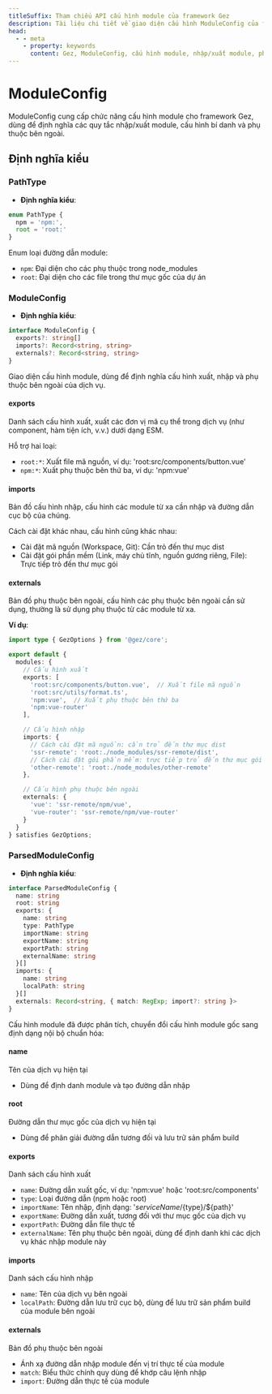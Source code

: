 ```yaml
---
titleSuffix: Tham chiếu API cấu hình module của framework Gez
description: Tài liệu chi tiết về giao diện cấu hình ModuleConfig của framework Gez, bao gồm các quy tắc nhập/xuất module, cấu hình bí danh và quản lý phụ thuộc bên ngoài, giúp nhà phát triển hiểu sâu hơn về hệ thống module hóa của framework.
head:
  - - meta
    - property: keywords
      content: Gez, ModuleConfig, cấu hình module, nhập/xuất module, phụ thuộc bên ngoài, cấu hình bí danh, quản lý phụ thuộc, framework ứng dụng web
---
```


# ModuleConfig

ModuleConfig cung cấp chức năng cấu hình module cho framework Gez, dùng để định nghĩa các quy tắc nhập/xuất module, cấu hình bí danh và phụ thuộc bên ngoài.

## Định nghĩa kiểu

### PathType

- **Định nghĩa kiểu**:
```ts
enum PathType {
  npm = 'npm:', 
  root = 'root:'
}
```

Enum loại đường dẫn module:
- `npm`: Đại diện cho các phụ thuộc trong node_modules
- `root`: Đại diện cho các file trong thư mục gốc của dự án

### ModuleConfig

- **Định nghĩa kiểu**:
```ts
interface ModuleConfig {
  exports?: string[]
  imports?: Record<string, string>
  externals?: Record<string, string>
}
```

Giao diện cấu hình module, dùng để định nghĩa cấu hình xuất, nhập và phụ thuộc bên ngoài của dịch vụ.

#### exports

Danh sách cấu hình xuất, xuất các đơn vị mã cụ thể trong dịch vụ (như component, hàm tiện ích, v.v.) dưới dạng ESM.

Hỗ trợ hai loại:
- `root:*`: Xuất file mã nguồn, ví dụ: 'root:src/components/button.vue'
- `npm:*`: Xuất phụ thuộc bên thứ ba, ví dụ: 'npm:vue'

#### imports

Bản đồ cấu hình nhập, cấu hình các module từ xa cần nhập và đường dẫn cục bộ của chúng.

Cách cài đặt khác nhau, cấu hình cũng khác nhau:
- Cài đặt mã nguồn (Workspace, Git): Cần trỏ đến thư mục dist
- Cài đặt gói phần mềm (Link, máy chủ tĩnh, nguồn gương riêng, File): Trực tiếp trỏ đến thư mục gói

#### externals

Bản đồ phụ thuộc bên ngoài, cấu hình các phụ thuộc bên ngoài cần sử dụng, thường là sử dụng phụ thuộc từ các module từ xa.

**Ví dụ**:
```ts title="entry.node.ts"
import type { GezOptions } from '@gez/core';

export default {
  modules: {
    // Cấu hình xuất
    exports: [
      'root:src/components/button.vue',  // Xuất file mã nguồn
      'root:src/utils/format.ts',
      'npm:vue',  // Xuất phụ thuộc bên thứ ba
      'npm:vue-router'
    ],

    // Cấu hình nhập
    imports: {
      // Cách cài đặt mã nguồn: cần trỏ đến thư mục dist
      'ssr-remote': 'root:./node_modules/ssr-remote/dist',
      // Cách cài đặt gói phần mềm: trực tiếp trỏ đến thư mục gói
      'other-remote': 'root:./node_modules/other-remote'
    },

    // Cấu hình phụ thuộc bên ngoài
    externals: {
      'vue': 'ssr-remote/npm/vue',
      'vue-router': 'ssr-remote/npm/vue-router'
    }
  }
} satisfies GezOptions;
```

### ParsedModuleConfig

- **Định nghĩa kiểu**:
```ts
interface ParsedModuleConfig {
  name: string
  root: string
  exports: {
    name: string
    type: PathType
    importName: string
    exportName: string
    exportPath: string
    externalName: string
  }[]
  imports: {
    name: string
    localPath: string
  }[]
  externals: Record<string, { match: RegExp; import?: string }>
}
```

Cấu hình module đã được phân tích, chuyển đổi cấu hình module gốc sang định dạng nội bộ chuẩn hóa:

#### name
Tên của dịch vụ hiện tại
- Dùng để định danh module và tạo đường dẫn nhập

#### root
Đường dẫn thư mục gốc của dịch vụ hiện tại
- Dùng để phân giải đường dẫn tương đối và lưu trữ sản phẩm build

#### exports
Danh sách cấu hình xuất
- `name`: Đường dẫn xuất gốc, ví dụ: 'npm:vue' hoặc 'root:src/components'
- `type`: Loại đường dẫn (npm hoặc root)
- `importName`: Tên nhập, định dạng: '${serviceName}/${type}/${path}'
- `exportName`: Đường dẫn xuất, tương đối với thư mục gốc của dịch vụ
- `exportPath`: Đường dẫn file thực tế
- `externalName`: Tên phụ thuộc bên ngoài, dùng để định danh khi các dịch vụ khác nhập module này

#### imports
Danh sách cấu hình nhập
- `name`: Tên của dịch vụ bên ngoài
- `localPath`: Đường dẫn lưu trữ cục bộ, dùng để lưu trữ sản phẩm build của module bên ngoài

#### externals
Bản đồ phụ thuộc bên ngoài
- Ánh xạ đường dẫn nhập module đến vị trí thực tế của module
- `match`: Biểu thức chính quy dùng để khớp câu lệnh nhập
- `import`: Đường dẫn thực tế của module